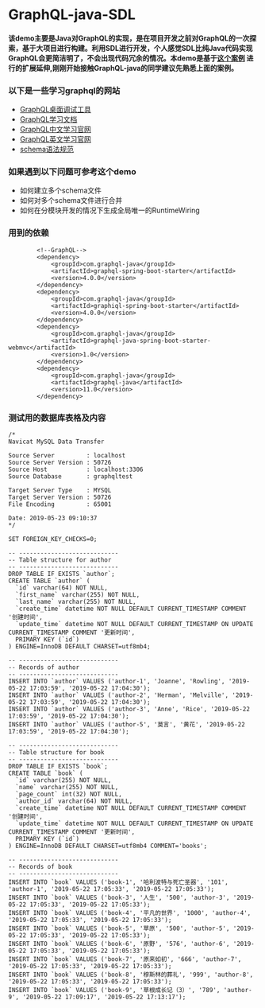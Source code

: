 # GraphQL-java-SDL
#### 该demo主要是Java对GraphQL的实现，是在项目开发之前对GraphQL的一次探索，基于大项目进行构建。利用SDL进行开发，个人感觉SDL比纯Java代码实现GraphQL会更简洁明了，不会出现代码冗余的情况。本demo是基于[这个案例](https://www.graphql-java.com/tutorials/getting-started-with-spring-boot/) 进行的扩展延伸,刚刚开始接触GraphQL-java的同学建议先熟悉上面的案例。
### 以下是一些学习graphql的网站  
- [GraphQL桌面调试工具](https://github.com/prisma/graphql-playground/releases/tag/v1.8.10)  
- [GraphQL学习文档](https://www.graphql-java.com/documentation)  
- [GraphQL中文学习官网](https://graphql.cn/learn/schema/)  
- [GraphQL英文学习官网](https://graphql.org/learn/schema/)  
- [schema语法规范](https://developer.github.com/v4/)  

### 如果遇到以下问题可参考这个demo  
- 如何建立多个schema文件  
- 如何对多个schema文件进行合并  
- 如何在分模块开发的情况下生成全局唯一的RuntimeWiring  


### 用到的依赖
```
        <!--GraphQL-->
        <dependency>
            <groupId>com.graphql-java</groupId>
            <artifactId>graphql-spring-boot-starter</artifactId>
            <version>4.0.0</version>
        </dependency>
        <dependency>
            <groupId>com.graphql-java</groupId>
            <artifactId>graphiql-spring-boot-starter</artifactId>
            <version>4.0.0</version>
        </dependency>
        <dependency>
            <groupId>com.graphql-java</groupId>
            <artifactId>graphql-java-spring-boot-starter-webmvc</artifactId>
            <version>1.0</version>
        </dependency>
        <dependency>
            <groupId>com.graphql-java</groupId>
            <artifactId>graphql-java</artifactId>
            <version>11.0</version>
        </dependency>
```

### 测试用的数据库表格及内容  
```
/*
Navicat MySQL Data Transfer

Source Server         : localhost
Source Server Version : 50726
Source Host           : localhost:3306
Source Database       : graphqltest

Target Server Type    : MYSQL
Target Server Version : 50726
File Encoding         : 65001

Date: 2019-05-23 09:10:37
*/

SET FOREIGN_KEY_CHECKS=0;

-- ----------------------------
-- Table structure for author
-- ----------------------------
DROP TABLE IF EXISTS `author`;
CREATE TABLE `author` (
  `id` varchar(64) NOT NULL,
  `first_name` varchar(255) NOT NULL,
  `last_name` varchar(255) NOT NULL,
  `create_time` datetime NOT NULL DEFAULT CURRENT_TIMESTAMP COMMENT '创建时间',
  `update_time` datetime NOT NULL DEFAULT CURRENT_TIMESTAMP ON UPDATE CURRENT_TIMESTAMP COMMENT '更新时间',
  PRIMARY KEY (`id`)
) ENGINE=InnoDB DEFAULT CHARSET=utf8mb4;

-- ----------------------------
-- Records of author
-- ----------------------------
INSERT INTO `author` VALUES ('author-1', 'Joanne', 'Rowling', '2019-05-22 17:03:59', '2019-05-22 17:04:30');
INSERT INTO `author` VALUES ('author-2', 'Herman', 'Melville', '2019-05-22 17:03:59', '2019-05-22 17:04:30');
INSERT INTO `author` VALUES ('author-3', 'Anne', 'Rice', '2019-05-22 17:03:59', '2019-05-22 17:04:30');
INSERT INTO `author` VALUES ('author-5', '莫言', '黄花', '2019-05-22 17:03:59', '2019-05-22 17:04:30');

-- ----------------------------
-- Table structure for book
-- ----------------------------
DROP TABLE IF EXISTS `book`;
CREATE TABLE `book` (
  `id` varchar(255) NOT NULL,
  `name` varchar(255) NOT NULL,
  `page_count` int(32) NOT NULL,
  `author_id` varchar(64) NOT NULL,
  `create_time` datetime NOT NULL DEFAULT CURRENT_TIMESTAMP COMMENT '创建时间',
  `update_time` datetime NOT NULL DEFAULT CURRENT_TIMESTAMP ON UPDATE CURRENT_TIMESTAMP COMMENT '更新时间',
  PRIMARY KEY (`id`)
) ENGINE=InnoDB DEFAULT CHARSET=utf8mb4 COMMENT='books';

-- ----------------------------
-- Records of book
-- ----------------------------
INSERT INTO `book` VALUES ('book-1', '哈利波特与死亡圣器', '101', 'author-1', '2019-05-22 17:05:33', '2019-05-22 17:05:33');
INSERT INTO `book` VALUES ('book-3', '人生', '500', 'author-3', '2019-05-22 17:05:33', '2019-05-22 17:05:33');
INSERT INTO `book` VALUES ('book-4', '平凡的世界', '1000', 'author-4', '2019-05-22 17:05:33', '2019-05-22 17:05:33');
INSERT INTO `book` VALUES ('book-5', '草原', '500', 'author-5', '2019-05-22 17:05:33', '2019-05-22 17:05:33');
INSERT INTO `book` VALUES ('book-6', '原野', '576', 'author-6', '2019-05-22 17:05:33', '2019-05-22 17:05:33');
INSERT INTO `book` VALUES ('book-7', '原来如初', '666', 'author-7', '2019-05-22 17:05:33', '2019-05-22 17:05:33');
INSERT INTO `book` VALUES ('book-8', '穆斯林的葬礼', '999', 'author-8', '2019-05-22 17:05:33', '2019-05-22 17:05:33');
INSERT INTO `book` VALUES ('book-9', '草根成长记（3）', '789', 'author-9', '2019-05-22 17:09:17', '2019-05-22 17:13:17');
```

